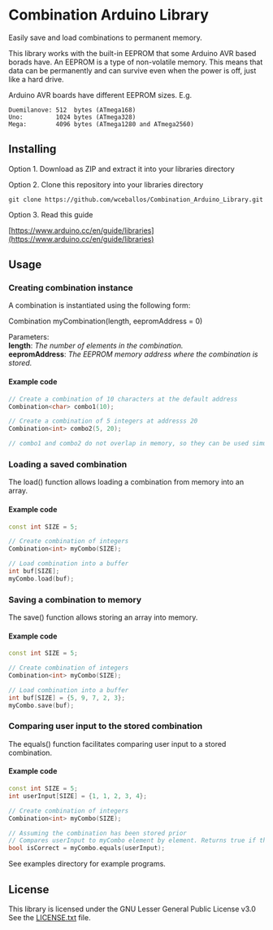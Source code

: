 # Combination Arduino Library

Easily save and load combinations to permanent memory.

This library works with the built-in EEPROM that some Arduino AVR based borads
have. An EEPROM is a type of non-volatile memory. This means that data can be
permanently and can survive even when the power is off, just like a hard drive.

Arduino AVR boards have different EEPROM sizes. E.g.  

```
Duemilanove: 512  bytes (ATmega168)  
Uno:         1024 bytes (ATmega328)  
Mega:        4096 bytes (ATmega1280 and ATmega2560)  
```

## Installing

Option 1. Download as ZIP and extract it into your libraries directory

Option 2. Clone this repository into your libraries directory

```
git clone https://github.com/wceballos/Combination_Arduino_Library.git
```

Option 3. Read this guide

[https://www.arduino.cc/en/guide/libraries](https://www.arduino.cc/en/guide/libraries)

## Usage

### Creating combination instance

A combination is instantiated using the following form:

Combination<type> myCombination(length, eepromAddress = 0)

Parameters:  
**length**: *The number of elements in the combination.*  
**eepromAddress**: *The EEPROM memory address where the combination is stored.*

#### Example code

```cpp
// Create a combination of 10 characters at the default address
Combination<char> combo1(10);

// Create a combination of 5 integers at addresss 20
Combination<int> combo2(5, 20);

// combo1 and combo2 do not overlap in memory, so they can be used simultaneously
```

### Loading a saved combination

The load() function allows loading a combination from memory into an array.

#### Example code

```cpp
const int SIZE = 5;

// Create combination of integers
Combination<int> myCombo(SIZE);

// Load combination into a buffer
int buf[SIZE];
myCombo.load(buf);
```

### Saving a combination to memory

The save() function allows storing an array into memory.

#### Example code

```cpp
const int SIZE = 5;

// Create combination of integers
Combination<int> myCombo(SIZE);

// Load combination into a buffer
int buf[SIZE] = {5, 9, 7, 2, 3};
myCombo.save(buf);
```

### Comparing user input to the stored combination

The equals() function facilitates comparing user input to a stored combination.

#### Example code

```cpp
const int SIZE = 5;
int userInput[SIZE] = {1, 1, 2, 3, 4};

// Create combination of integers
Combination<int> myCombo(SIZE);

// Assuming the combination has been stored prior
// Compares userInput to myCombo element by element. Returns true if they match.
bool isCorrect = myCombo.equals(userInput);
```

See examples directory for example programs.

## License

This library is licensed under the GNU Lesser General Public License v3.0
See the [LICENSE.txt](LICENSE.txt) file.
